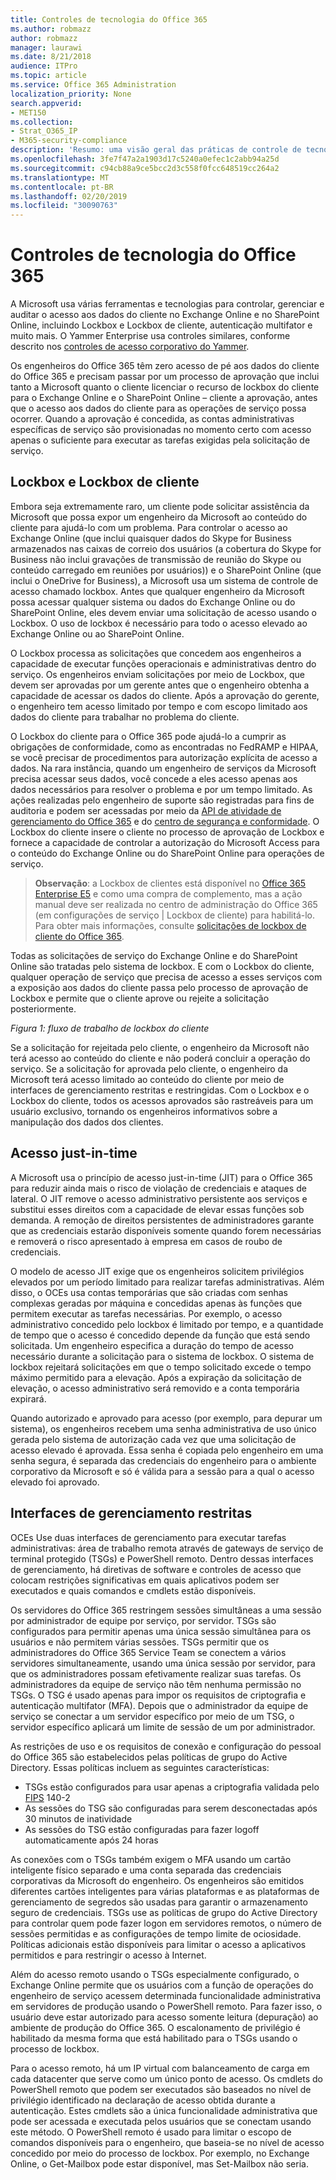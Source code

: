 ```yaml
---
title: Controles de tecnologia do Office 365
ms.author: robmazz
author: robmazz
manager: laurawi
ms.date: 8/21/2018
audience: ITPro
ms.topic: article
ms.service: Office 365 Administration
localization_priority: None
search.appverid:
- MET150
ms.collection:
- Strat_O365_IP
- M365-security-compliance
description: 'Resumo: uma visão geral das práticas de controle de tecnologia da Microsoft para o Office 365.'
ms.openlocfilehash: 3fe7f47a2a1903d17c5240a0efec1c2abb94a25d
ms.sourcegitcommit: c94cb88a9ce5bcc2d3c558f0fcc648519cc264a2
ms.translationtype: MT
ms.contentlocale: pt-BR
ms.lasthandoff: 02/20/2019
ms.locfileid: "30090763"
---
```

# <a name="office-365-technology-controls"></a>Controles de tecnologia do Office 365 

A Microsoft usa várias ferramentas e tecnologias para controlar, gerenciar e auditar o acesso aos dados do cliente no Exchange Online e no SharePoint Online, incluindo Lockbox e Lockbox de cliente, autenticação multifator e muito mais. O Yammer Enterprise usa controles similares, conforme descrito nos [controles de acesso corporativo do Yammer](office-365-yammer-enterprise-access-controls.md).

Os engenheiros do Office 365 têm zero acesso de pé aos dados do cliente do Office 365 e precisam passar por um processo de aprovação que inclui tanto a Microsoft quanto o cliente licenciar o recurso de lockbox do cliente para o Exchange Online e o SharePoint Online – cliente a aprovação, antes que o acesso aos dados do cliente para as operações de serviço possa ocorrer. Quando a aprovação é concedida, as contas administrativas específicas de serviço são provisionadas no momento certo com acesso apenas o suficiente para executar as tarefas exigidas pela solicitação de serviço.

## <a name="lockbox-and-customer-lockbox"></a>Lockbox e Lockbox de cliente
Embora seja extremamente raro, um cliente pode solicitar assistência da Microsoft que possa expor um engenheiro da Microsoft ao conteúdo do cliente para ajudá-lo com um problema. Para controlar o acesso ao Exchange Online (que inclui quaisquer dados do Skype for Business armazenados nas caixas de correio dos usuários (a cobertura do Skype for Business não inclui gravações de transmissão de reunião do Skype ou conteúdo carregado em reuniões por usuários)) e o SharePoint Online (que inclui o OneDrive for Business), a Microsoft usa um sistema de controle de acesso chamado lockbox. Antes que qualquer engenheiro da Microsoft possa acessar qualquer sistema ou dados do Exchange Online ou do SharePoint Online, eles devem enviar uma solicitação de acesso usando o Lockbox. O uso de lockbox é necessário para todo o acesso elevado ao Exchange Online ou ao SharePoint Online.

O Lockbox processa as solicitações que concedem aos engenheiros a capacidade de executar funções operacionais e administrativas dentro do serviço. Os engenheiros enviam solicitações por meio de Lockbox, que devem ser aprovadas por um gerente antes que o engenheiro obtenha a capacidade de acessar os dados do cliente. Após a aprovação do gerente, o engenheiro tem acesso limitado por tempo e com escopo limitado aos dados do cliente para trabalhar no problema do cliente.

O Lockbox do cliente para o Office 365 pode ajudá-lo a cumprir as obrigações de conformidade, como as encontradas no FedRAMP e HIPAA, se você precisar de procedimentos para autorização explícita de acesso a dados. Na rara instância, quando um engenheiro de serviços da Microsoft precisa acessar seus dados, você concede a eles acesso apenas aos dados necessários para resolver o problema e por um tempo limitado. As ações realizadas pelo engenheiro de suporte são registradas para fins de auditoria e podem ser acessadas por meio da [API de atividade de gerenciamento do Office 365](https://msdn.microsoft.com/library/office/dn707383.aspx) e do [centro de segurança e conformidade](http://protection.office.com/). O Lockbox do cliente insere o cliente no processo de aprovação de Lockbox e fornece a capacidade de controlar a autorização do Microsoft Access para o conteúdo do Exchange Online ou do SharePoint Online para operações de serviço.

>**Observação**: a Lockbox de clientes está disponível no [Office 365 Enterprise E5](https://products.office.com/business/office-365-enterprise-e5-business-software) e como uma compra de complemento, mas a ação manual deve ser realizada no centro de administração do Office 365 (em configurações de serviço | Lockbox de cliente) para habilitá-lo. Para obter mais informações, consulte [solicitações de lockbox de cliente do Office 365](https://support.office.com/article/Office-365-Customer-Lockbox-Requests-36f9cdd1-e64c-421b-a7e4-4a54d16440a2).

Todas as solicitações de serviço do Exchange Online e do SharePoint Online são tratadas pelo sistema de lockbox. E com o Lockbox do cliente, qualquer operação de serviço que precisa de acesso a esses serviços com a exposição aos dados do cliente passa pelo processo de aprovação de Lockbox e permite que o cliente aprove ou rejeite a solicitação posteriormente.
 
*Figura 1: fluxo de trabalho de lockbox do cliente*

Se a solicitação for rejeitada pelo cliente, o engenheiro da Microsoft não terá acesso ao conteúdo do cliente e não poderá concluir a operação do serviço. Se a solicitação for aprovada pelo cliente, o engenheiro da Microsoft terá acesso limitado ao conteúdo do cliente por meio de interfaces de gerenciamento restritas e restringidas. Com o Lockbox e o Lockbox do cliente, todos os acessos aprovados são rastreáveis para um usuário exclusivo, tornando os engenheiros informativos sobre a manipulação dos dados dos clientes.

## <a name="just-in-time-access"></a>Acesso just-in-time
A Microsoft usa o princípio de acesso just-in-time (JIT) para o Office 365 para reduzir ainda mais o risco de violação de credenciais e ataques de lateral. O JIT remove o acesso administrativo persistente aos serviços e substitui esses direitos com a capacidade de elevar essas funções sob demanda. A remoção de direitos persistentes de administradores garante que as credenciais estarão disponíveis somente quando forem necessárias e removerá o risco apresentado à empresa em casos de roubo de credenciais.

O modelo de acesso JIT exige que os engenheiros solicitem privilégios elevados por um período limitado para realizar tarefas administrativas. Além disso, o OCEs usa contas temporárias que são criadas com senhas complexas geradas por máquina e concedidas apenas às funções que permitem executar as tarefas necessárias. Por exemplo, o acesso administrativo concedido pelo lockbox é limitado por tempo, e a quantidade de tempo que o acesso é concedido depende da função que está sendo solicitada. Um engenheiro especifica a duração do tempo de acesso necessário durante a solicitação para o sistema de lockbox. O sistema de lockbox rejeitará solicitações em que o tempo solicitado excede o tempo máximo permitido para a elevação. Após a expiração da solicitação de elevação, o acesso administrativo será removido e a conta temporária expirará.

Quando autorizado e aprovado para acesso (por exemplo, para depurar um sistema), os engenheiros recebem uma senha administrativa de uso único gerada pelo sistema de autorização cada vez que uma solicitação de acesso elevado é aprovada. Essa senha é copiada pelo engenheiro em uma senha segura, é separada das credenciais do engenheiro para o ambiente corporativo da Microsoft e só é válida para a sessão para a qual o acesso elevado foi aprovado.

## <a name="constrained-management-interfaces"></a>Interfaces de gerenciamento restritas
OCEs Use duas interfaces de gerenciamento para executar tarefas administrativas: área de trabalho remota através de gateways de serviço de terminal protegido (TSGs) e PowerShell remoto. Dentro dessas interfaces de gerenciamento, há diretivas de software e controles de acesso que colocam restrições significativas em quais aplicativos podem ser executados e quais comandos e cmdlets estão disponíveis. 

Os servidores do Office 365 restringem sessões simultâneas a uma sessão por administrador de equipe por serviço, por servidor. TSGs são configurados para permitir apenas uma única sessão simultânea para os usuários e não permitem várias sessões. TSGs permitir que os administradores do Office 365 Service Team se conectem a vários servidores simultaneamente, usando uma única sessão por servidor, para que os administradores possam efetivamente realizar suas tarefas. Os administradores da equipe de serviço não têm nenhuma permissão no TSGs. O TSG é usado apenas para impor os requisitos de criptografia e autenticação multifator (MFA). Depois que o administrador da equipe de serviço se conectar a um servidor específico por meio de um TSG, o servidor específico aplicará um limite de sessão de um por administrador.

As restrições de uso e os requisitos de conexão e configuração do pessoal do Office 365 são estabelecidos pelas políticas de grupo do Active Directory. Essas políticas incluem as seguintes características:
- TSGs estão configurados para usar apenas a criptografia validada pelo [FIPS](https://www.microsoft.com/en-us/TrustCenter/Compliance/FIPS) 140-2
- As sessões do TSG são configuradas para serem desconectadas após 30 minutos de inatividade
- As sessões do TSG estão configuradas para fazer logoff automaticamente após 24 horas

As conexões com o TSGs também exigem o MFA usando um cartão inteligente físico separado e uma conta separada das credenciais corporativas da Microsoft do engenheiro. Os engenheiros são emitidos diferentes cartões inteligentes para várias plataformas e as plataformas de gerenciamento de segredos são usadas para garantir o armazenamento seguro de credenciais. TSGs use as políticas de grupo do Active Directory para controlar quem pode fazer logon em servidores remotos, o número de sessões permitidas e as configurações de tempo limite de ociosidade. Políticas adicionais estão disponíveis para limitar o acesso a aplicativos permitidos e para restringir o acesso à Internet.

Além do acesso remoto usando o TSGs especialmente configurado, o Exchange Online permite que os usuários com a função de operações do engenheiro de serviço acessem determinada funcionalidade administrativa em servidores de produção usando o PowerShell remoto. Para fazer isso, o usuário deve estar autorizado para acesso somente leitura (depuração) ao ambiente de produção do Office 365. O escalonamento de privilégio é habilitado da mesma forma que está habilitado para o TSGs usando o processo de lockbox.

Para o acesso remoto, há um IP virtual com balanceamento de carga em cada datacenter que serve como um único ponto de acesso. Os cmdlets do PowerShell remoto que podem ser executados são baseados no nível de privilégio identificado na declaração de acesso obtida durante a autenticação. Estes cmdlets são a única funcionalidade administrativa que pode ser acessada e executada pelos usuários que se conectam usando este método. O PowerShell remoto é usado para limitar o escopo de comandos disponíveis para o engenheiro, que baseia-se no nível de acesso concedido por meio do processo de lockbox. Por exemplo, no Exchange Online, o Get-Mailbox pode estar disponível, mas Set-Mailbox não seria.
